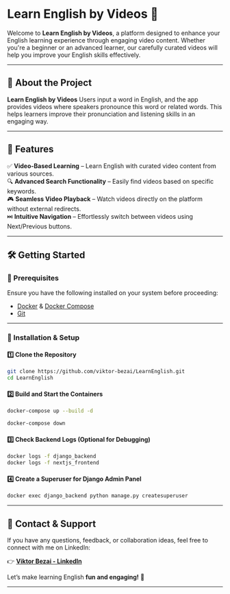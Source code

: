 # **Learn English by Videos** 🎥

Welcome to **Learn English by Videos**, a platform designed to enhance your English learning experience through engaging video content. 
Whether you're a beginner or an advanced learner, our carefully curated videos will help you improve your English skills effectively.

---

## **📌 About the Project**  

**Learn English by Videos** 
Users input a word in English, and the app provides videos where speakers pronounce this word or related words. 
This helps learners improve their pronunciation and listening skills in an engaging way.

---

## **🚀 Features**  

✅ **Video-Based Learning** – Learn English with curated video content from various sources.  
🔍 **Advanced Search Functionality** – Easily find videos based on specific keywords.  
🎮 **Seamless Video Playback** – Watch videos directly on the platform without external redirects.  
⏭️ **Intuitive Navigation** – Effortlessly switch between videos using Next/Previous buttons.  

---

## **🛠️ Getting Started**  

### **🔹 Prerequisites**  
Ensure you have the following installed on your system before proceeding:  

- [Docker](https://www.docker.com/) & [Docker Compose](https://docs.docker.com/compose/)  
- [Git](https://git-scm.com/)  

---

### **🚀 Installation & Setup**  

#### **1️⃣ Clone the Repository**  
```sh
git clone https://github.com/viktor-bezai/LearnEnglish.git
cd LearnEnglish
```

#### **2️⃣ Build and Start the Containers**  
```sh
docker-compose up --build -d
```
```sh
docker-compose down
```

#### **3️⃣ Check Backend Logs (Optional for Debugging)**  
```sh
docker logs -f django_backend
docker logs -f nextjs_frontend
```

#### **4️⃣ Create a Superuser for Django Admin Panel**  
```sh
docker exec django_backend python manage.py createsuperuser
```

---

## **📩 Contact & Support**  

If you have any questions, feedback, or collaboration ideas, feel free to connect with me on LinkedIn:  

👉 [**Viktor Bezai - LinkedIn**](https://www.linkedin.com/in/viktor-bezai/)  

Let’s make learning English **fun and engaging!** 🎉  

---
